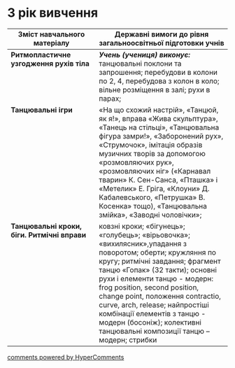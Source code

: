 <div id="hypercomments_widget" class="js-hypercomments-widget invisible"></div>

# 3 рік вивчення

<table>
  <tr>
    <td width="40%" align="center"><b>Зміст навчального матеріалу</b></td>
    <td width="60%" align="center"><b>Державні вимоги до рівня загальноосвітньої підготовки учнів</b></td>
  </tr>
<tbody>
  <tr>
    <td width="40%" style="vertical-align:top !important;">
    <b>Ритмопластичне узгодження рухів тіла</b>
    </td>
    <td width="60%" style="vertical-align:top !important;">
     <i><b>Учень (учениця) виконує:</b></i><br>
     танцювальні поклони та запрошення; перебудови в колони по 2, 4, перебудова з колон в коло; вільне розміщення в залі; рухи в парах;
    </td>
  </tr>
  <tr>
    <td width="40%" style="vertical-align:top !important;">
    <b>Танцювальні ігри</b>
    </td>
    <td width="60%" style="vertical-align:top !important;">
     «На що схожий настрій», «Танцюй, як я!», вправа «Жива скульптура», «Танець на стільці», «Танцювальна фігура замри!», «Заборонений рух», «Струмочок», імітація образів музичних творів за допомогою «розмовляючих рук», «розмовляючих ніг» («Карнавал тварин» К. Сен-Санса, «Пташка» і «Метелик» Е. Гріга, «Клоуни» Д. Кабалевського, «Петрушка» В. Косенка» тощо), «Танцювальна змійка», «Заводні чоловічки»;
    </td>
  </tr>
  <tr>
    <td width="40%" style="vertical-align:top !important;">
    <b>Танцювальні кроки, біги. Ритмічні вправи</b>
    </td>
    <td width="60%" style="vertical-align:top !important;">
    ковзні кроки; «бігунець»; «голубець»; «вірьовочка»; «вихилясник»,упадання з поворотом; оберти; кружляння по кругу; ритмічні завдання; фрагмент танцю «Гопак» (32 такти); основні рухи і елементи танцю - модерн: frog position, second position, change point, положення contractio, curve, arch, release; найпростіші комбінації елементів з танцю - модерн (босоніж); колективні танцювальні композиції танцю – модерн; стрибки
    </td>
  </tr>
</tbody>
</table>

<div class="js-hypercomments-container">
<a href="http://hypercomments.com" class="hc-link" title="comments widget">comments powered by HyperComments</a>
</div>
